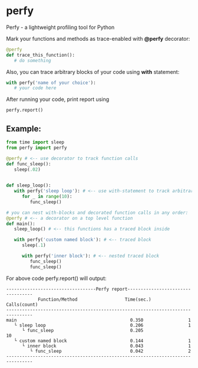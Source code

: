 # perfy
Perfy - a lightweight profiling tool for Python

Mark your functions and methods as trace-enabled with **@perfy** decorator:
```python
@perfy
def trace_this_function():
   # do something
```
Also, you can trace arbitrary blocks of your code using **with** statement:
```python
with perfy('name of your choice'):
   # your code here
```

After running your code, print report using
```python
perfy.report()
```

## Example:
```python
from time import sleep
from perfy import perfy

@perfy # <-- use decorator to track function calls
def func_sleep():
   sleep(.02)
    

def sleep_loop():
   with perfy('sleep loop'): # <-- use with-statement to track arbitrary block of code
      for _ in range(10):
         func_sleep()

# you can nest with-blocks and decorated function calls in any order:
@perfy # <-- a decorator on a top level function
def main():
   sleep_loop() # <-- this functions has a traced block inside

   with perfy('custom named block'): # <-- traced block
      sleep(.1)

      with perfy('inner block'): # <-- nested traced block
         func_sleep()
         func_sleep() 
```
For above code perfy.report() will output:
```
----------------------------------Perfy report----------------------------------
            Function/Method                  Time(sec.)         Calls(count)    
--------------------------------------------------------------------------------
main                                           0.350                 1          
   └ sleep loop                                0.206                 1          
      └ func_sleep                             0.205                 10         
   └ custom named block                        0.144                 1          
      └ inner block                            0.043                 1          
         └ func_sleep                          0.042                 2          
--------------------------------------------------------------------------------
```

